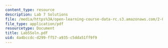 ```yaml
---
content_type: resource
description: Lab 7 Solutions
file: /media/https%3A/open-learning-course-data-rc.s3.amazonaws.com/2-004-modeling-dynamics-and-control-ii-spring-2003/4a4bccdcd299ff57a935c5dda51ff9f9_Lab5Soln.pdf
file_type: application/pdf
resourcetype: Document
title: Lab5Soln.pdf
uid: 4a4bccdc-d299-ff57-a935-c5dda51ff9f9
---
```

